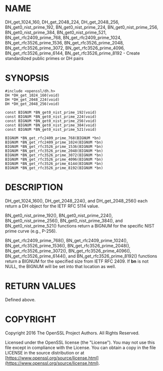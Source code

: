 # NAME

DH\_get\_1024\_160,
DH\_get\_2048\_224,
DH\_get\_2048\_256,
BN\_get0\_nist\_prime\_192,
BN\_get0\_nist\_prime\_224,
BN\_get0\_nist\_prime\_256,
BN\_get0\_nist\_prime\_384,
BN\_get0\_nist\_prime\_521,
BN\_get\_rfc2409\_prime\_768,
BN\_get\_rfc2409\_prime\_1024,
BN\_get\_rfc3526\_prime\_1536,
BN\_get\_rfc3526\_prime\_2048,
BN\_get\_rfc3526\_prime\_3072,
BN\_get\_rfc3526\_prime\_4096,
BN\_get\_rfc3526\_prime\_6144,
BN\_get\_rfc3526\_prime\_8192
\- Create standardized public primes or DH pairs

# SYNOPSIS

    #include <openssl/dh.h>
    DH *DH_get_1024_160(void)
    DH *DH_get_2048_224(void)
    DH *DH_get_2048_256(void)

    const BIGNUM *BN_get0_nist_prime_192(void)
    const BIGNUM *BN_get0_nist_prime_224(void)
    const BIGNUM *BN_get0_nist_prime_256(void)
    const BIGNUM *BN_get0_nist_prime_384(void)
    const BIGNUM *BN_get0_nist_prime_521(void)

    BIGNUM *BN_get_rfc2409_prime_768(BIGNUM *bn)
    BIGNUM *BN_get_rfc2409_prime_1024(BIGNUM *bn)
    BIGNUM *BN_get_rfc3526_prime_1536(BIGNUM *bn)
    BIGNUM *BN_get_rfc3526_prime_2048(BIGNUM *bn)
    BIGNUM *BN_get_rfc3526_prime_3072(BIGNUM *bn)
    BIGNUM *BN_get_rfc3526_prime_4096(BIGNUM *bn)
    BIGNUM *BN_get_rfc3526_prime_6144(BIGNUM *bn)
    BIGNUM *BN_get_rfc3526_prime_8192(BIGNUM *bn)

# DESCRIPTION

DH\_get\_1024\_160(), DH\_get\_2048\_224(), and DH\_get\_2048\_256() each return
a DH object for the IETF RFC 5114 value.

BN\_get0\_nist\_prime\_192(), BN\_get0\_nist\_prime\_224(), BN\_get0\_nist\_prime\_256(),
BN\_get0\_nist\_prime\_384(), and BN\_get0\_nist\_prime\_521() functions return
a BIGNUM for the specific NIST prime curve (e.g., P-256).

BN\_get\_rfc2409\_prime\_768(), BN\_get\_rfc2409\_prime\_1024(),
BN\_get\_rfc3526\_prime\_1536(), BN\_get\_rfc3526\_prime\_2048(),
BN\_get\_rfc3526\_prime\_3072(), BN\_get\_rfc3526\_prime\_4096(),
BN\_get\_rfc3526\_prime\_6144(), and BN\_get\_rfc3526\_prime\_8192() functions
return a BIGNUM for the specified size from IETF RFC 2409.  If **bn**
is not NULL, the BIGNUM will be set into that location as well.

# RETURN VALUES

Defined above.

# COPYRIGHT

Copyright 2016 The OpenSSL Project Authors. All Rights Reserved.

Licensed under the OpenSSL license (the "License").  You may not use
this file except in compliance with the License.  You can obtain a copy
in the file LICENSE in the source distribution or at
[https://www.openssl.org/source/license.html](https://www.openssl.org/source/license.html).
